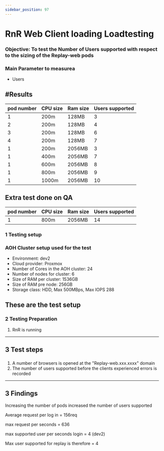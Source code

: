 ```yaml
---
sidebar_position: 97
---
```


# RnR Web Client loading Loadtesting 

### Objective: To test the Number of Users supported  with respect to the sizing of the Replay-web pods

### Main Parameter to measurea
- Users

## #Results


<table>
  <thead>
    <tr>
      <th>pod number </th>
      <th>CPU size </th>
      <th>Ram size</th>
      <th>Users supported</th>
    </tr>
  </thead>
  <tbody>
    <tr>
      <td>1</td>
      <td> 200m</td>
      <td>128MB</td>
      <td> 3</td>
    </tr>
    <tr>
      <td>2</td>
      <td>  200m</td>
      <td>128MB</td>
      <td>4</td>
    </tr>
	<tr>
      <td>3</td>
      <td>  200m</td>
      <td>128MB</td>
      <td>6</td>
    </tr>
    <tr>
      <td>4</td>
      <td>200m</td>
      <td>128MB</td>
      <td>7</td>
    </tr>
    <tr>
      <td >1 </td>
      <td>200m</td>
      <td>2056MB</td>
      <td>3</td>
    </tr>
    <tr>
      <td >1 </td>
      <td>400m</td>
      <td>2056MB</td>
      <td>7</td>
    </tr>
    <tr>
      <td >1 </td>
      <td>600m</td>
      <td>2056MB</td>
      <td>8</td>
    </tr>
    <tr>
      <td >1 </td>
      <td>800m</td>
      <td>2056MB</td>
      <td>9</td>
    </tr>
    <tr>
      <td >1 </td>
      <td>1000m</td>
      <td>2056MB</td>
      <td>10</td>
    </tr>

  </tbody>
</table>


## Extra test done on QA
<table>
  <thead>
    <tr>
      <th>pod number </th>
      <th>CPU size </th>
      <th>Ram size</th>
      <th>Users supported</th>
    </tr>
  </thead>
  <tbody>
    <tr>
      <td>1</td>
      <td> 800m</td>
      <td>2056MB</td>
      <td> 14</td>
    </tr>

  </tbody>
</table>


### 1 Testing setup


### AOH Cluster setup used for the test

- Environment:                        	dev2
- Cloud provider:                     	Proxmox
- Number of Cores in the AOH cluster: 	24
- Number of nodes for cluster:        	6
- Size of RAM per cluster:            	1536GB
- Size of RAM pre node:               	256GB
- Storage class:                     	HDD, Max 500MBps, Max IOPS  288


## These are the test setup



### 2 Testing Preparation
1) RnR is running



---
3 Test steps
---
<!-- Chapter content here -->

### 
1) A number of browsers is opened at the "Replay-web.xxx.xxxx" domain
2) The number of users supported before the clients experienced errors is recorded


---
3 Findings
---
Increasing the number of pods increased the number of users supported



Average request per log in  = 156req

max request per seconds = 636

max supported user per seconds login = 4 (dev2)

Max user supported for replay is therefore = 4
